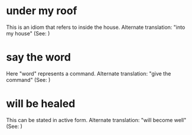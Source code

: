 
# under my roof
This is an idiom that refers to inside the house. Alternate translation: "into my house" (See: )

# say the word
Here "word" represents a command. Alternate translation: "give the command" (See: )

# will be healed
This can be stated in active form. Alternate translation: "will become well" (See: )